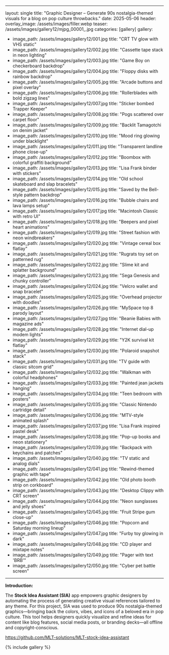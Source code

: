 
---
layout: single
title: "Graphic Designer – Generate 90s nostalgia-themed visuals for a blog on pop culture throwbacks."
date: 2025-05-06
header:
  overlay_image: /assets/images/filler.webp
  teaser: /assets/images/gallery12/mjpg_00001_.jpg
categories: [gallery]
gallery:
  - image_path: /assets/images/gallery12/001.jpg
    title: "CRT TV glow with VHS static"
  - image_path: /assets/images/gallery12/002.jpg
    title: "Cassette tape stack in neon lighting"
  - image_path: /assets/images/gallery12/003.jpg
    title: "Game Boy on checkerboard backdrop"
  - image_path: /assets/images/gallery12/004.jpg
    title: "Floppy disks with rainbow backdrop"
  - image_path: /assets/images/gallery12/005.jpg
    title: "Arcade buttons and pixel overlay"
  - image_path: /assets/images/gallery12/006.jpg
    title: "Rollerblades with bold zigzag lines"
  - image_path: /assets/images/gallery12/007.jpg
    title: "Sticker bombed Trapper Keeper"
  - image_path: /assets/images/gallery12/008.jpg
    title: "Pogs scattered over carpet floor"
  - image_path: /assets/images/gallery12/009.jpg
    title: "Backlit Tamagotchi on denim jacket"
  - image_path: /assets/images/gallery12/010.jpg
    title: "Mood ring glowing under blacklight"
  - image_path: /assets/images/gallery12/011.jpg
    title: "Transparent landline phone close-up"
  - image_path: /assets/images/gallery12/012.jpg
    title: "Boombox with colorful graffiti background"
  - image_path: /assets/images/gallery12/013.jpg
    title: "Lisa Frank binder with stickers"
  - image_path: /assets/images/gallery12/014.jpg
    title: "Old school skateboard and slap bracelets"
  - image_path: /assets/images/gallery12/015.jpg
    title: "Saved by the Bell-style pattern backdrop"
  - image_path: /assets/images/gallery12/016.jpg
    title: "Bubble chairs and lava lamps setup"
  - image_path: /assets/images/gallery12/017.jpg
    title: "Macintosh Classic with retro UI"
  - image_path: /assets/images/gallery12/018.jpg
    title: "Beepers and pixel heart animations"
  - image_path: /assets/images/gallery12/019.jpg
    title: "Street fashion with neon windbreakers"
  - image_path: /assets/images/gallery12/020.jpg
    title: "Vintage cereal box flatlay"
  - image_path: /assets/images/gallery12/021.jpg
    title: "Rugrats toy set on patterned rug"
  - image_path: /assets/images/gallery12/022.jpg
    title: "Slime kit and splatter background"
  - image_path: /assets/images/gallery12/023.jpg
    title: "Sega Genesis and chunky controller"
  - image_path: /assets/images/gallery12/024.jpg
    title: "Velcro wallet and snap bracelet"
  - image_path: /assets/images/gallery12/025.jpg
    title: "Overhead projector with doodles"
  - image_path: /assets/images/gallery12/026.jpg
    title: "MySpace top 8 parody layout"
  - image_path: /assets/images/gallery12/027.jpg
    title: "Beanie Babies with magazine ads"
  - image_path: /assets/images/gallery12/028.jpg
    title: "Internet dial-up modem lights"
  - image_path: /assets/images/gallery12/029.jpg
    title: "Y2K survival kit flatlay"
  - image_path: /assets/images/gallery12/030.jpg
    title: "Polaroid snapshot stack"
  - image_path: /assets/images/gallery12/031.jpg
    title: "TV guide with classic sitcom grid"
  - image_path: /assets/images/gallery12/032.jpg
    title: "Walkman with colorful headphones"
  - image_path: /assets/images/gallery12/033.jpg
    title: "Painted jean jackets hanging"
  - image_path: /assets/images/gallery12/034.jpg
    title: "Teen bedroom with posters"
  - image_path: /assets/images/gallery12/035.jpg
    title: "Classic Nintendo cartridge detail"
  - image_path: /assets/images/gallery12/036.jpg
    title: "MTV-style animated splash"
  - image_path: /assets/images/gallery12/037.jpg
    title: "Lisa Frank inspired pastel desk"
  - image_path: /assets/images/gallery12/038.jpg
    title: "Pop-up books and neon stationery"
  - image_path: /assets/images/gallery12/039.jpg
    title: "Backpack with keychains and patches"
  - image_path: /assets/images/gallery12/040.jpg
    title: "TV static and analog dials"
  - image_path: /assets/images/gallery12/041.jpg
    title: "Rewind-themed graphic with tape"
  - image_path: /assets/images/gallery12/042.jpg
    title: "Old photo booth strip on corkboard"
  - image_path: /assets/images/gallery12/043.jpg
    title: "Desktop Clippy with CRT screen"
  - image_path: /assets/images/gallery12/044.jpg
    title: "Neon sunglasses and jelly shoes"
  - image_path: /assets/images/gallery12/045.jpg
    title: "Fruit Stripe gum close-up"
  - image_path: /assets/images/gallery12/046.jpg
    title: "Popcorn and Saturday morning lineup"
  - image_path: /assets/images/gallery12/047.jpg
    title: "Furby toy glowing in dark"
  - image_path: /assets/images/gallery12/048.jpg
    title: "CD player and mixtape notes"
  - image_path: /assets/images/gallery12/049.jpg
    title: "Pager with text 'BRB'"
  - image_path: /assets/images/gallery12/050.jpg
    title: "Cyber pet battle screen"
---


**Introduction:**

The **Stock Idea Assistant (SIA)** app empowers graphic designers by automating the process of generating creative visual references tailored to any theme. For this project, SIA was used to produce 90s nostalgia-themed graphics—bringing back the colors, vibes, and icons of a beloved era in pop culture. This tool helps designers quickly visualize and refine ideas for content like blog features, social media posts, or branding decks—all offline and copyright-conscious.

https://github.com/MLT-solutions/MLT-stock-idea-assistant



{% include gallery %}

